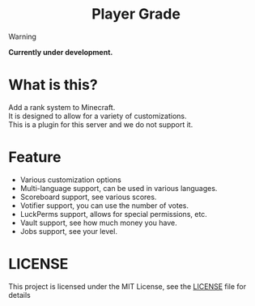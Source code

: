
# <div align="center">Player Grade</div>

> [!WARNING]  
> **Currently under development.**

# What is this?
Add a rank system to Minecraft.  
It is designed to allow for a variety of customizations.  
This is a plugin for this server and we do not support it.  

# Feature
+ Various customization options
+ Multi-language support, can be used in various languages.
+ Scoreboard support, see various scores.
+ Votifier support, you can use the number of votes.
+ LuckPerms support, allows for special permissions, etc.
+ Vault support, see how much money you have.
+ Jobs support, see your level.

# LICENSE
This project is licensed under the MIT License, see the [LICENSE](LICENSE) file for details